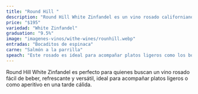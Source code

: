 ```yaml
---
title: "Round Hill "
description: "Round Hill White Zinfandel es un vino rosado californiano que destaca por su frescura y suave dulzura. este rosado ofrece una acidez vibrante y un final ligeramente afrutado, perfecto para ocasiones relajadas y maridajes ligeros."
price: "$195"
variedad: "White Zinfandel"
graduation: "9.5%"
image: "imagenes-vinos/withe-wines/rounhill.webp"
entradas: "Bocaditos de espinaca"
carne: "Salmón a la parrilla"
speach: "Este rosado es ideal para acompañar platos ligeros como los bocaditos de espinaca, ya que su frescura y notas afrutadas complementan perfectamente la suavidad y sabor vegetal de la espinaca. Además, el salmón a la parrilla, con su textura delicada y suave, resalta las notas de frutas rojas del vino, creando una combinación equilibrada y refrescante."
---
```


Round Hill White Zinfandel es perfecto para quienes buscan un vino rosado fácil de beber, refrescante y versátil, ideal para acompañar platos ligeros o como aperitivo en una tarde cálida.
